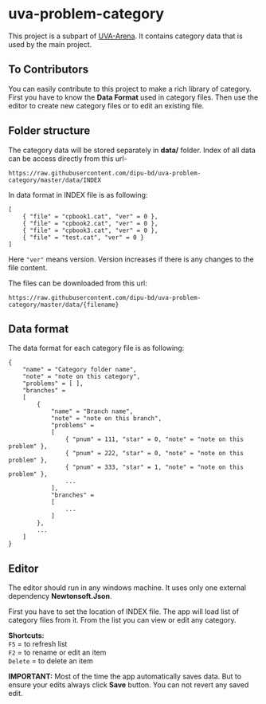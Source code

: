 # uva-problem-category    
This project is a subpart of [UVA-Arena](https://github.com/dipu-bd/UVA-Arena). It contains category data that is used by the main project.

## To Contributors      
You can easily contribute to this project to make a rich library of category. First you have to know the **Data Format** used in category files. Then use the editor to create new category files or to edit an existing file.     

## Folder structure   
The category data will be stored separately in **data/** folder. Index of all data can be access directly from this url-
     
	https://raw.githubusercontent.com/dipu-bd/uva-problem-category/master/data/INDEX 
	
In data format in INDEX file is as following:

	[
		{ "file" = "cpbook1.cat", "ver" = 0 },
		{ "file" = "cpbook2.cat", "ver" = 0 },
		{ "file" = "cpbook3.cat", "ver" = 0 },
		{ "file" = "test.cat", "ver" = 0 }
	]
	
Here `"ver"` means version. Version increases if there is any changes to the file content.
 	
The files can be downloaded from this url:     

    https://raw.githubusercontent.com/dipu-bd/uva-problem-category/master/data/{filename}  

## Data format      
The data format for each category file is as following:      

	{
	    "name" = "Category folder name",
	    "note" = "note on this category",
	    "problems" = [ ],
	    "branches" = 
		[
		    {
			    "name" = "Branch name",
				"note" = "note on this branch",
				"problems" = 
				[
				    { "pnum" = 111, "star" = 0, "note" = "note on this problem" }, 
				    { "pnum" = 222, "star" = 0, "note" = "note on this problem" }, 
				    { "pnum" = 333, "star" = 1, "note" = "note on this problem" },
					...
				],
				"branches" = 
				[ 
					...
				]
			}, 
			...
		]
	}
	
## Editor
The editor should run in any windows machine. It uses only one external dependency **Newtonsoft.Json**.     

First you have to set the location of INDEX file. The app will load list of category files from it. From the list you can view or edit any category.

**Shortcuts:**      
`F5` = to refresh list     
`F2` = to rename or edit an item      
`Delete` = to delete an item     

**IMPORTANT:** Most of the time the app automatically saves data. But to ensure your edits always click **Save** button. You can not revert any saved edit.    


